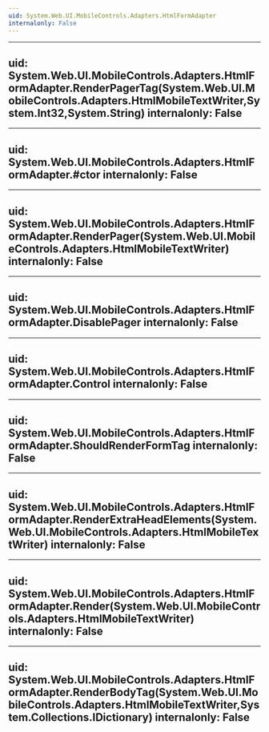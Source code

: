 ```yaml
---
uid: System.Web.UI.MobileControls.Adapters.HtmlFormAdapter
internalonly: False
---
```


---
uid: System.Web.UI.MobileControls.Adapters.HtmlFormAdapter.RenderPagerTag(System.Web.UI.MobileControls.Adapters.HtmlMobileTextWriter,System.Int32,System.String)
internalonly: False
---

---
uid: System.Web.UI.MobileControls.Adapters.HtmlFormAdapter.#ctor
internalonly: False
---

---
uid: System.Web.UI.MobileControls.Adapters.HtmlFormAdapter.RenderPager(System.Web.UI.MobileControls.Adapters.HtmlMobileTextWriter)
internalonly: False
---

---
uid: System.Web.UI.MobileControls.Adapters.HtmlFormAdapter.DisablePager
internalonly: False
---

---
uid: System.Web.UI.MobileControls.Adapters.HtmlFormAdapter.Control
internalonly: False
---

---
uid: System.Web.UI.MobileControls.Adapters.HtmlFormAdapter.ShouldRenderFormTag
internalonly: False
---

---
uid: System.Web.UI.MobileControls.Adapters.HtmlFormAdapter.RenderExtraHeadElements(System.Web.UI.MobileControls.Adapters.HtmlMobileTextWriter)
internalonly: False
---

---
uid: System.Web.UI.MobileControls.Adapters.HtmlFormAdapter.Render(System.Web.UI.MobileControls.Adapters.HtmlMobileTextWriter)
internalonly: False
---

---
uid: System.Web.UI.MobileControls.Adapters.HtmlFormAdapter.RenderBodyTag(System.Web.UI.MobileControls.Adapters.HtmlMobileTextWriter,System.Collections.IDictionary)
internalonly: False
---
